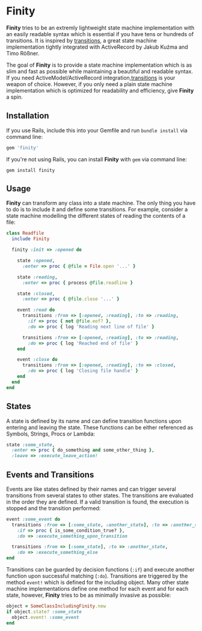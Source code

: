 # Finity

**Finity** tries to be an extremly lightweight state machine implementation
with an easily readable syntax which is essential if you have tens or hundreds
of transitions. It is inspired by [transitions][], a great state machine
implementation tightly integrated with ActiveRecord by Jakub Kuźma and
Timo Rößner.

The goal of **Finity** is to provide a state machine implementation which is as
slim and fast as possible while maintaining a beautiful and readable syntax. If
you need ActiveModel/ActiveRecord integration,[transitions][] is your weapon of
choice. However, if you only need a plain state machine implementation which is
optimized for readability and efficiency, give **Finity** a spin.

## Installation

If you use Rails, include this into your Gemfile and run `bundle install` via
command line:

``` ruby
gem 'finity'
```

If you're not using Rails, you can install **Finity** with `gem` via command
line:

```
gem install finity
```

## Usage

**Finity** can transform any class into a state machine. The only thing you
have to do is to include it and define some transitions. For example, consider
a state machine modelling the different states of reading the contents of a
file:

``` ruby
class Readfile
  include Finity

  finity :init => :opened do

    state :opened,
      :enter => proc { @file = File.open '...' }

    state :reading,
      :enter => proc { process @file.readline }

    state :closed,
      :enter => proc { @file.close '...' }

    event :read do
      transitions :from => [:opened, :reading], :to => :reading,
        :if => proc { not @file.eof? },
        :do => proc { log 'Reading next line of file' }

      transitions :from => [:opened, :reading], :to => :reading,
        :do => proc { log 'Reached end of file' }
    end

    event :close do
      transitions :from => [:opened, :reading], :to => :closed,
        :do => proc { log 'Closing file handle' }
    end
  end
end
```

## States

A state is defined by its name and can define transition functions upon
entering and leaving the state. These functions can be either referenced as
Symbols, Strings, Procs or Lambda:

``` ruby
state :some_state,
  :enter => proc { do_something and some_other_thing },
  :leave => :execute_leave_action!
```

## Events and Transitions

Events are like states defined by their names and can trigger several
transitions from several states to other states. The transitions are evaluated
in the order they are defined. If a valid transition is found, the execution is
stopped and the transition performed:

``` ruby
event :some_event do
  transitions :from => [:some_state, :another_state], :to => :another_state,
    :if => proc { is_some_condition_true? },
    :do => :execute_something_upon_transition

  transitions :from => [:some_state], :to => :another_state,
    :do => :execute_something_else
end
```

Transitions can be guarded by decision functions (`:if`) and execute another
function upon successful matching (`:do`). Transitions are triggered by the
method `event!` which is defined for the including object. Many other state
machine implementations define one method for each event and for each state,
however, **Finity** tries to be as minimally invasive as possible:

``` ruby
object = SomeClassIncludingFinity.new
if object.state? :some_state
  object.event! :some_event
end
```

[transitions]: https://github.com/troessner/transitions